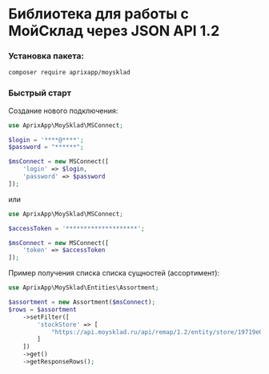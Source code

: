 # Библиотека для работы с МойСклад через JSON API 1.2

### Установка пакета:

```bash
composer require aprixapp/moysklad
```

### Быстрый старт

Создание нового подключения:
```php
use AprixApp\MoySklad\MSConnect; 

$login = '****@****';
$password = "******";

$msConnect = new MSConnect([
    'login' => $login,
    'password' => $password
]);
```
или
```php
use AprixApp\MoySklad\MSConnect; 

$accessToken = '********************';

$msConnect = new MSConnect([
    'token' => $accessToken
]);
```
Пример получения списка списка сущностей (ассортимент):
```php
use AprixApp\MoySklad\Entities\Assortment;

$assortment = new Assortment($msConnect);
$rows = $assortment
    ->setFilter([
        'stockStore' => [
            "https://api.moysklad.ru/api/remap/1.2/entity/store/19719e08-5d5d-11ec-0a80-099500039a1b"
        ]
    ])
    ->get()
    ->getResponseRows();
```
